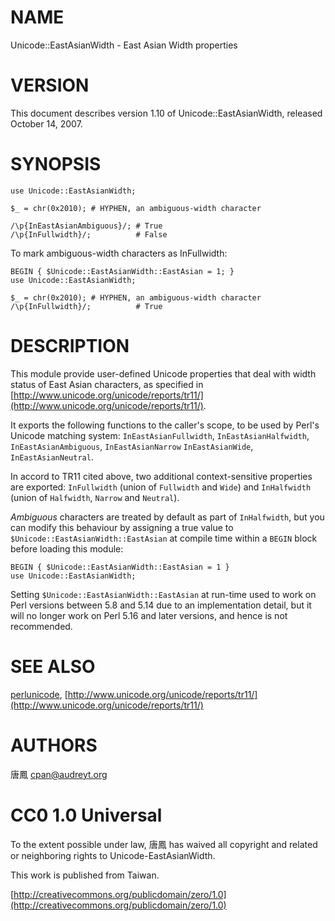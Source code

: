 # NAME

Unicode::EastAsianWidth - East Asian Width properties

# VERSION

This document describes version 1.10 of Unicode::EastAsianWidth,
released October 14, 2007.

# SYNOPSIS

    use Unicode::EastAsianWidth;

    $_ = chr(0x2010); # HYPHEN, an ambiguous-width character

    /\p{InEastAsianAmbiguous}/; # True
    /\p{InFullwidth}/;          # False

To mark ambiguous-width characters as InFullwidth:

    BEGIN { $Unicode::EastAsianWidth::EastAsian = 1; }
    use Unicode::EastAsianWidth;

    $_ = chr(0x2010); # HYPHEN, an ambiguous-width character
    /\p{InFullwidth}/;          # True

# DESCRIPTION

This module provide user-defined Unicode properties that deal with
width status of East Asian characters, as specified in
[http://www.unicode.org/unicode/reports/tr11/](http://www.unicode.org/unicode/reports/tr11/).

It exports the following functions to the caller's scope, to be
used by Perl's Unicode matching system: `InEastAsianFullwidth`,
`InEastAsianHalfwidth`, `InEastAsianAmbiguous`, `InEastAsianNarrow`
`InEastAsianWide`, `InEastAsianNeutral`.

In accord to TR11 cited above, two additional context-sensitive properties
are exported: `InFullwidth` (union of `Fullwidth` and `Wide`) and
`InHalfwidth` (union of `Halfwidth`, `Narrow` and `Neutral`).

_Ambiguous_ characters are treated by default as part of
`InHalfwidth`, but you can modify this behaviour by assigning
a true value to `$Unicode::EastAsianWidth::EastAsian` at compile time
within a `BEGIN` block before loading this module:

    BEGIN { $Unicode::EastAsianWidth::EastAsian = 1 }
    use Unicode::EastAsianWidth;

Setting `$Unicode::EastAsianWidth::EastAsian` at run-time used to
work on Perl versions between 5.8 and 5.14 due to an implementation
detail, but it will no longer work on Perl 5.16 and later versions,
and hence is not recommended.

# SEE ALSO

[perlunicode](http://search.cpan.org/perldoc?perlunicode),
[http://www.unicode.org/unicode/reports/tr11/](http://www.unicode.org/unicode/reports/tr11/)

# AUTHORS

唐鳳 <cpan@audreyt.org>

# CC0 1.0 Universal

To the extent possible under law, 唐鳳 has waived all copyright and related
or neighboring rights to Unicode-EastAsianWidth.

This work is published from Taiwan.

[http://creativecommons.org/publicdomain/zero/1.0](http://creativecommons.org/publicdomain/zero/1.0)